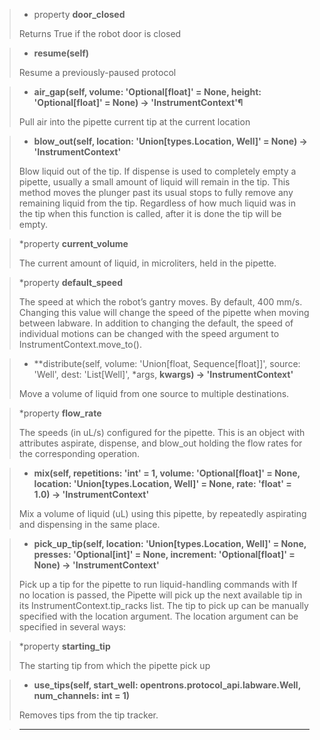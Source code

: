 >* property **door_closed**
>
>Returns True if the robot door is closed


>* **resume(self)**
>
>Resume a previously-paused protocol


>* **air_gap(self, volume: 'Optional[float]' = None, height: 'Optional[float]' = None) → 'InstrumentContext'¶**
>
>Pull air into the pipette current tip at the current location


>* **blow_out(self, location: 'Union[types.Location, Well]' = None) → 'InstrumentContext'**
>
>Blow liquid out of the tip.
>If dispense is used to completely empty a pipette, usually a small amount of liquid will remain in the tip. This method moves the plunger past its usual stops to fully remove any remaining liquid from the tip. Regardless of how much liquid was in the tip when this function is called, after it is done the tip will be empty.

>*property **current_volume**
>
>The current amount of liquid, in microliters, held in the pipette.

>*property **default_speed**
>
>The speed at which the robot’s gantry moves.
>By default, 400 mm/s. Changing this value will change the speed of the pipette when moving between labware. In addition to changing the default, the speed of individual motions can be changed with the speed argument to InstrumentContext.move_to().

>* **distribute(self, volume: 'Union[float, Sequence[float]]', source: 'Well', dest: 'List[Well]', *args, **kwargs) → 'InstrumentContext'**
>
>Move a volume of liquid from one source to multiple destinations.



>*property **flow_rate**
>
>The speeds (in uL/s) configured for the pipette.
>This is an object with attributes aspirate, dispense, and blow_out holding the flow rates for the corresponding operation.

>* **mix(self, repetitions: 'int' = 1, volume: 'Optional[float]' = None, location: 'Union[types.Location, Well]' = None, rate: 'float' = 1.0) → 'InstrumentContext'**
>
>Mix a volume of liquid (uL) using this pipette, by repeatedly aspirating and dispensing in the same place.


>* **pick_up_tip(self, location: 'Union[types.Location, Well]' = None, presses: 'Optional[int]' = None, increment: 'Optional[float]' = None) → 'InstrumentContext'**
>
>Pick up a tip for the pipette to run liquid-handling commands with
>If no location is passed, the Pipette will pick up the next available tip in its InstrumentContext.tip_racks list.
>The tip to pick up can be manually specified with the location argument. The location argument can be specified in several ways:


>*property **starting_tip**
>
>The starting tip from which the pipette pick up


>* **use_tips(self, start_well: opentrons.protocol_api.labware.Well, num_channels: int = 1)**
>
>Removes tips from the tip tracker.


>* ****
>
>



